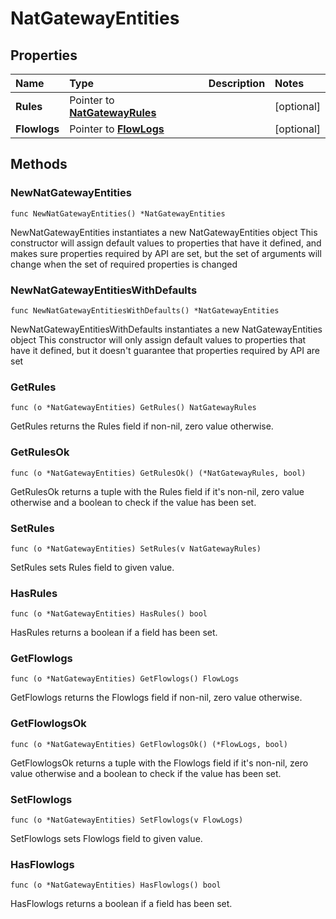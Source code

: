 # NatGatewayEntities

## Properties

| Name | Type | Description | Notes |
| :--- | :--- | :--- | :--- |
| **Rules** | Pointer to [**NatGatewayRules**](natgatewayrules.md) |  | \[optional\] |
| **Flowlogs** | Pointer to [**FlowLogs**](flowlogs.md) |  | \[optional\] |

## Methods

### NewNatGatewayEntities

`func NewNatGatewayEntities() *NatGatewayEntities`

NewNatGatewayEntities instantiates a new NatGatewayEntities object This constructor will assign default values to properties that have it defined, and makes sure properties required by API are set, but the set of arguments will change when the set of required properties is changed

### NewNatGatewayEntitiesWithDefaults

`func NewNatGatewayEntitiesWithDefaults() *NatGatewayEntities`

NewNatGatewayEntitiesWithDefaults instantiates a new NatGatewayEntities object This constructor will only assign default values to properties that have it defined, but it doesn't guarantee that properties required by API are set

### GetRules

`func (o *NatGatewayEntities) GetRules() NatGatewayRules`

GetRules returns the Rules field if non-nil, zero value otherwise.

### GetRulesOk

`func (o *NatGatewayEntities) GetRulesOk() (*NatGatewayRules, bool)`

GetRulesOk returns a tuple with the Rules field if it's non-nil, zero value otherwise and a boolean to check if the value has been set.

### SetRules

`func (o *NatGatewayEntities) SetRules(v NatGatewayRules)`

SetRules sets Rules field to given value.

### HasRules

`func (o *NatGatewayEntities) HasRules() bool`

HasRules returns a boolean if a field has been set.

### GetFlowlogs

`func (o *NatGatewayEntities) GetFlowlogs() FlowLogs`

GetFlowlogs returns the Flowlogs field if non-nil, zero value otherwise.

### GetFlowlogsOk

`func (o *NatGatewayEntities) GetFlowlogsOk() (*FlowLogs, bool)`

GetFlowlogsOk returns a tuple with the Flowlogs field if it's non-nil, zero value otherwise and a boolean to check if the value has been set.

### SetFlowlogs

`func (o *NatGatewayEntities) SetFlowlogs(v FlowLogs)`

SetFlowlogs sets Flowlogs field to given value.

### HasFlowlogs

`func (o *NatGatewayEntities) HasFlowlogs() bool`

HasFlowlogs returns a boolean if a field has been set.

